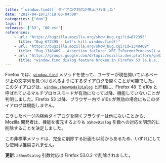 ```yaml
---
title: "`window.find()` ダイアログ対応が廃止されました"
date: "2017-04-18T17:18:00-04:00"
categories: ["dom"]
tags: []
releases: ["53", "60-esr"]
references:
    - url: "https://bugzilla.mozilla.org/show_bug.cgi?id=672395"
      title: "Bug 672395 - Let's kill window.find()"
    - url: "https://bugzilla.mozilla.org/show_bug.cgi?id=1348409"
      title: "Bug 1348409 - Assertion failure: XRE_IsParentProcess() with window.find"
    - url: "https://groups.google.com/d/topic/mozilla.dev.platform/gn4364N4TlY/discussion"
      title: "window.find dialog feature broken in Firefox 53 (a.k.a., Late Intent to Unship: window.find's dialog support)"
---
```

Firefox では、[`window.find`](https://developer.mozilla.org/docs/Web/API/Window/find) メソッドを使って、ユーザーが現在開いているページ上の文字列を見つけられるようにするダイアログを開くことが可能でした。このダイアログは、[`window.showModalDialog`](https://www.fxsitecompat.dev/ja/docs/2016/window-showmodaldialog-has-been-removed/) と同様に、Firefox 48 で e10s と呼ばれているマルチプロセスモードが有効になって以降、機能していないことが判明しました。Firefox 53 以降、ブラウザー内で e10s が無効の場合にもこのダイアログは機能しません。

こうしたページ内検索ダイアログを開くブラウザーは他にないことから、Mozilla 開発者は、機能を復元するよりも `aShowDialog` 引数への対応を明示的に削除することを決定しました。

この非標準メソッドは、完全に削除する計画も以前からあるため、いずれにしても使用は推奨されません。

**更新**: `aShowDialog` 引数対応は Firefox 53.0.2 で削除されました。
